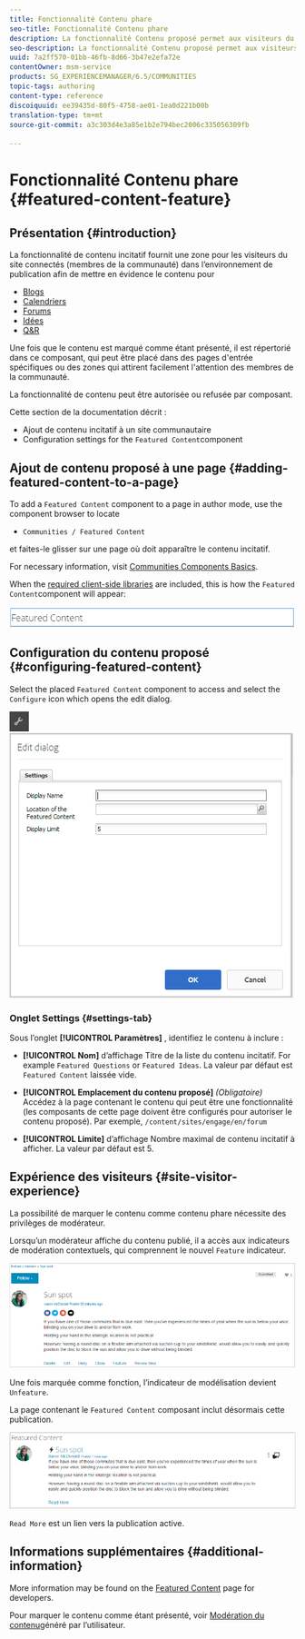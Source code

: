 ```yaml
---
title: Fonctionnalité Contenu phare
seo-title: Fonctionnalité Contenu phare
description: La fonctionnalité Contenu proposé permet aux visiteurs du site connectés de mettre en évidence le contenu
seo-description: La fonctionnalité Contenu proposé permet aux visiteurs du site connectés de mettre en évidence le contenu
uuid: 7a2ff570-01bb-46fb-8d66-3b47e2efa72e
contentOwner: msm-service
products: SG_EXPERIENCEMANAGER/6.5/COMMUNITIES
topic-tags: authoring
content-type: reference
discoiquuid: ee39435d-80f5-4758-ae01-1ea0d221b00b
translation-type: tm+mt
source-git-commit: a3c303d4e3a85e1b2e794bec2006c335056309fb

---
```



# Fonctionnalité Contenu phare {#featured-content-feature}

## Présentation {#introduction}

La fonctionnalité de contenu incitatif fournit une zone pour les visiteurs du site connectés (membres de la communauté) dans l’environnement de publication afin de mettre en évidence le contenu pour

* [Blogs](blog-feature.md)
* [Calendriers](calendar.md)
* [Forums](forum.md)
* [Idées](ideation-feature.md)
* [Q&amp;R](working-with-qna.md)

Une fois que le contenu est marqué comme étant présenté, il est répertorié dans ce composant, qui peut être placé dans des pages d&#39;entrée spécifiques ou des zones qui attirent facilement l&#39;attention des membres de la communauté.

La fonctionnalité de contenu peut être autorisée ou refusée par composant.

Cette section de la documentation décrit :

* Ajout de contenu incitatif à un site communautaire
* Configuration settings for the `Featured Content`component

## Ajout de contenu proposé à une page {#adding-featured-content-to-a-page}

To add a `Featured Content` component to a page in author mode, use the component browser to locate

* `Communities / Featured Content`

et faites-le glisser sur une page où doit apparaître le contenu incitatif.

For necessary information, visit [Communities Components Basics](basics.md).

When the [required client-side libraries](essentials-featured.md#essentials-for-client-side) are included, this is how the `Featured Content`component will appear:

![chlimage_1-13](assets/chlimage_1-13.png)

## Configuration du contenu proposé {#configuring-featured-content}

Select the placed `Featured Content` component to access and select the `Configure` icon which opens the edit dialog.

![chlimage_1-14](assets/chlimage_1-14.png) ![chlimage_1-15](assets/chlimage_1-15.png)

### Onglet Settings {#settings-tab}

Sous l’onglet **[!UICONTROL Paramètres]** , identifiez le contenu à inclure :

* **[!UICONTROL Nom]** d’affichage Titre de la liste du contenu incitatif. For example `Featured Questions` or `Featured Ideas`. La valeur par défaut est `Featured Content` laissée vide.

* **[!UICONTROL Emplacement du contenu proposé]**
   *(Obligatoire)* Accédez à la page contenant le contenu qui peut être une fonctionnalité (les composants de cette page doivent être configurés pour autoriser le contenu proposé). Par exemple, `/content/sites/engage/en/forum`

* **[!UICONTROL Limite]** d’affichage Nombre maximal de contenu incitatif à afficher. La valeur par défaut est 5.

## Expérience des visiteurs {#site-visitor-experience}

La possibilité de marquer le contenu comme contenu phare nécessite des privilèges de modérateur.

Lorsqu’un modérateur affiche du contenu publié, il a accès aux indicateurs de modération contextuels, qui comprennent le nouvel `Feature` indicateur.

![chlimage_1-16](assets/chlimage_1-16.png)

Une fois marquée comme fonction, l’indicateur de modélisation devient `Unfeature`.

La page contenant le `Featured Content` composant inclut désormais cette publication.

![chlimage_1-17](assets/chlimage_1-17.png)

`Read More` est un lien vers la publication active.

## Informations supplémentaires {#additional-information}

More information may be found on the [Featured Content](essentials-featured.md) page for developers.

Pour marquer le contenu comme étant présenté, voir [Modération du contenu](moderate-ugc.md)généré par l’utilisateur.
